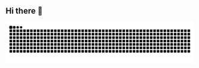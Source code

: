 ## Hi there 👋

<!--
**dragoran0/dragoran0** is a ✨ _special_ ✨ repository because its `README.md` (this file) appears on your GitHub profile.

Here are some ideas to get you started:

- 🔭 I’m currently working on ...
- 🌱 I’m currently learning ...
- 👯 I’m looking to collaborate on ...
- 🤔 I’m looking for help with ...
- 💬 Ask me about ...
- 📫 How to reach me: ...
- 😄 Pronouns: ...
- ⚡ Fun fact: ...
-->
<picture>
  <source media="(prefers-color-scheme: dark)" srcset="https://raw.githubusercontent.com/dragoran0/dragoran0/output/github-snake-dark.svg">
  <source media="(prefers-color-scheme: light)" srcset="https://raw.githubusercontent.com/dragoran0/dragoran0/output/github-snake.svg">
  <img alt="github-snake" src="https://raw.githubusercontent.com/dragoran0/dragoran0/output/github-snake.svg">
</picture>